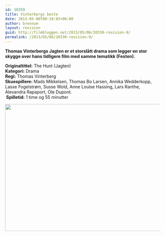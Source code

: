```yaml
---
id: 10359
title: Vinterbergs beste
date: 2013-05-06T00:18:03+00:00
author: brennum
layout: revision
guid: http://filmbloggen.net/2013/05/06/10330-revision-9/
permalink: /2013/05/06/10330-revision-9/
---
```

**Thomas Vinterbergs Jagten er et storslått drama som legger en stor skygge over hans tidligere film med samme tematikk (Festen).**

**Originaltittel:** The Hunt (Jagten)  
**Kategori:** Drama  
**Regi:** Thomas Vinterberg  
**Skuespillere:** Mads Mikkelsen, Thomas Bo Larsen, Annika Wedderkopp, Lasse Fogelstrøm, Susse Wold, Anne Louise Hassing, Lars Ranthe, Alexandra Rapaport, Ole Dupont.  
** Spilletid:** 1 time og 55 minutter

<a href="http://filmbloggen.net/?attachment_id=10336" rel="attachment wp-att-10336"><img class="alignnone size-large wp-image-10336" src="http://filmbloggen.net/wp-content/uploads//2013/05/the-hunt-02-620x413.jpg" alt="" width="620" height="413" /></a>